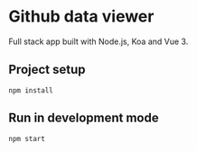 # Github data viewer

Full stack app built with Node.js, Koa and Vue 3.

## Project setup

```
npm install
```

## Run in development mode

```
npm start
